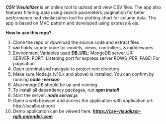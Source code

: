 _**CSV Visulalizer**_ is an online tool to upload and view CSV files. The app also features filtering data using search parameters, pagination for beter performance nad visulaization tool for plotting chart for column data. The app is based on MVC pattern and developed using express & ejs.

**How to use this repo?**

1. Clone the repo or download the source code and extract files
2. _**src**_ holds source code for models, views, controllers, & middlewares
3. Environment Variables used
     **DB_URL**: MongoDB server URI
     SERVER_PORT: Listening port for express server
     ROWS_PER_PAGE: For pagination
4. Open terminal and navigate to project root directory.
5. Make sure Node.js (v16.x and above) is installed. You can confirm by running **_node -version_**
6. Also mongoDB should be up and running
7. To install all dependency packages, run _**npm install**_
8. Start the server: _**node server.js**_
9. Open a web browser and access the application with application url: http://localhost:port/
10. Demo application can be viewed here: **_https://csv-visualizer-rqjh.onrender.com_**
